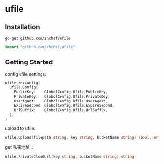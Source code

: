# ufile

## Installation

```sh
go get github.com/zhchsf/ufile
```
```go
import "github.com/zhchsf/ufile"
```

## Getting Started

config ufile settings:
```go
ufile.SetConfig(
  ufile.Config{
    PublicKey:    GlobolConfig.Ufile.PublicKey,
    PrivateKey:   GlobolConfig.Ufile.PrivateKey,
    UserAgent:    GlobolConfig.Ufile.UserAgent,
    ExpireSecond: GlobolConfig.Ufile.ExpireSecond,
    UrlSuffix:    GlobolConfig.Ufile.UrlSuffix,
  },
)
```

upload to ufile:
```go
ufile.Upload(filepath string, key string, bucketName string) (bool, error)
```

get 私密地址：
```go
ufile.PrivateCloudUrl(key string, bucketName string) string
```
